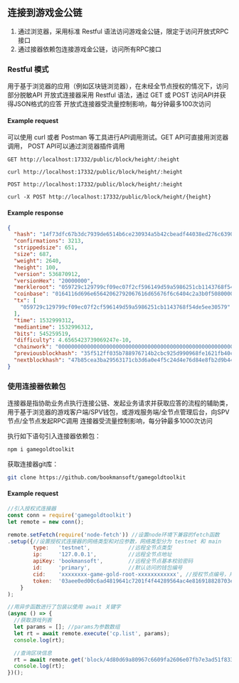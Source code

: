 ## 连接到游戏金公链

1. 通过浏览器，采用标准 Restful 语法访问游戏金公链，限定于访问开放式RPC接口
2. 通过接器依赖包连接游戏金公链，访问所有RPC接口

### Restful 模式

用于基于浏览器的应用（例如区块链浏览器），在未经全节点授权的情况下，访问部分脱敏API
开放式连接器采用 Restful 语法，通过 GET 或 POST 访问API并获得JSON格式的应答
开放式连接器受流量控制影响，每分钟最多100次访问

#### Example request

可以使用 curl 或者 Postman 等工具进行API调用测试。GET API可直接用浏览器调用， POST API可以通过浏览器插件调用

```endpoint
GET http://localhost:17332/public/block/height/:height
```

```curl
curl http://localhost:17332/public/block/height/:height
```

```endpoint
POST http://localhost:17332/public/block/height/:height
```

```curl
curl -X POST http://localhost:17332/public/block/height/{height}
```

#### Example response

```json
{
  "hash": "14f73dfc67b3dc7939de6514b6ce230934a5b42cbeadf44038ed276c6390cdab",
  "confirmations": 3213,
  "strippedsize": 651,
  "size": 687,
  "weight": 2640,
  "height": 100,
  "version": 536870912,
  "versionHex": "20000000",
  "merkleroot": "059729c129799cf09ec07f2cf596149d59a5986251cb1143768f54de5ee30579",
  "coinbase": "0164116d696e65642062792067616d65676f6c6404c2a3b0f5080000000000000000",
  "tx": [
    "059729c129799cf09ec07f2cf596149d59a5986251cb1143768f54de5ee30579"
  ],
  "time": 1532999312,
  "mediantime": 1532996312,
  "bits": 545259519,
  "difficulty": 4.6565423739069247e-10,
  "chainwork": "00000000000000000000000000000000000000000000000000000000000000ca",
  "previousblockhash": "35f512ff035b788976714b2cbc925d990968fe1621fb40c917544dfd1b9bf33c",
  "nextblockhash": "47b85cea3ba29563171cb3d6a0e4f5c24d4e76d84e8fb2d9b4417258ffbb9744"
}
```

### 使用连接器依赖包

连接器是指协助业务点执行连接公链、发起业务请求并获取应答的流程的辅助类，
用于基于浏览器的游戏客户端/SPV钱包，或游戏服务端/全节点管理后台，向SPV节点/全节点发起RPC调用
连接器受流量控制影响，每分钟最多1000次访问

执行如下语句引入连接器依赖包：
```bash
npm i gamegoldtoolkit
```

获取连接器git库：
```bash
git clone https://github.com/bookmansoft/gamegoldtoolkit
```

#### Example request

```javascript
//引入授权式连接器
const conn = require('gamegoldtoolkit')
let remote = new conn();

remote.setFetch(require('node-fetch')) //设置node环境下兼容的fetch函数
.setup({//设置授权式连接器的网络类型和对应参数，网络类型分为 testnet 和 main
        type:   'testnet',            //远程全节点类型
        ip:     '127.0.0.1',          //远程全节点地址
        apiKey: 'bookmansoft',        //远程全节点基本校验密码
        id:     'primary',            //默认访问的钱包编号
        cid:    'xxxxxxxx-game-gold-root-xxxxxxxxxxxx', //授权节点编号，用于访问远程钱包时的认证
        token:  '03aee0ed00c6ad4819641c7201f4f44289564ac4e816918828703eecf49e382d08', //授权节点令牌固定量，用于访问远程钱包时的认证
    }
);

//用异步函数进行了包装以使用 await 关键字
(async () => {
  //获取游戏列表
  let params = []; //params为参数数组
  let rt = await remote.execute('cp.list', params); 
  console.log(rt);

  //查询区块信息
  rt = await remote.get('block/4d80d69a80967c6609fa2606e07fb7e3ad51f8338ce2f31651cb0acdd9250000');
  console.log(rt);
})();
```
